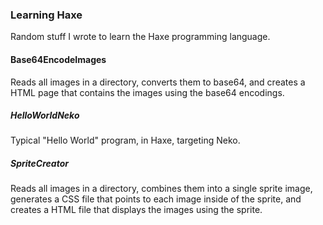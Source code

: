 ### Learning Haxe
Random stuff I wrote to learn the Haxe programming language.

#### Base64EncodeImages
Reads all images in a directory, converts them to base64, and creates a HTML page that contains the
images using the base64 encodings.

##### HelloWorldNeko
Typical "Hello World" program, in Haxe, targeting Neko.

##### SpriteCreator
Reads all images in a directory, combines them into a single sprite image, generates a CSS file that points
to each image inside of the sprite, and creates a HTML file that displays the images using the sprite.

